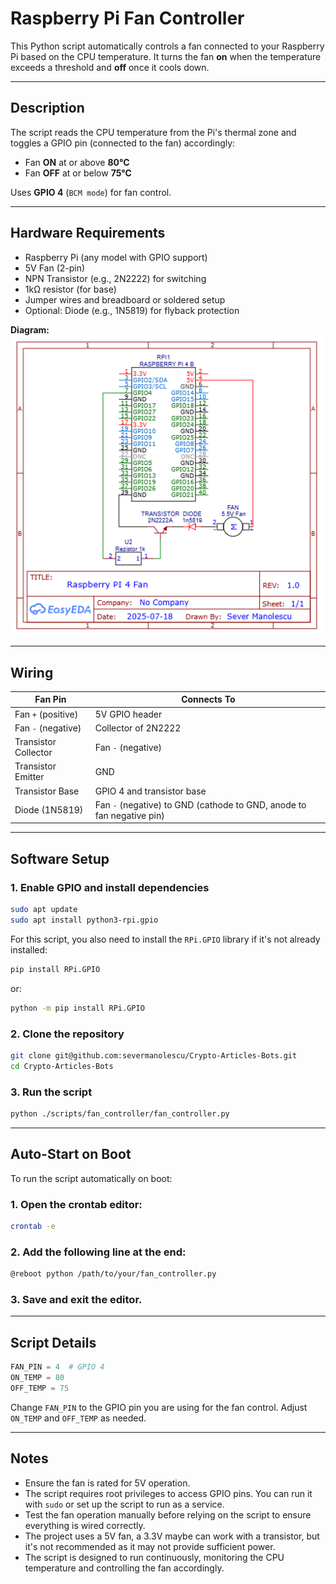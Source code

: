 # Raspberry Pi Fan Controller

This Python script automatically controls a fan connected to your Raspberry Pi based on the CPU temperature. It turns the fan **on** when the temperature exceeds a threshold and **off** once it cools down.

---

## Description

The script reads the CPU temperature from the Pi's thermal zone and toggles a GPIO pin (connected to the fan) accordingly:

- Fan **ON** at or above **80°C**
- Fan **OFF** at or below **75°C**

Uses **GPIO 4** (`BCM mode`) for fan control.

---

## Hardware Requirements

- Raspberry Pi (any model with GPIO support)
- 5V Fan (2-pin)
- NPN Transistor (e.g., 2N2222) for switching
- 1kΩ resistor (for base)
- Jumper wires and breadboard or soldered setup
- Optional: Diode (e.g., 1N5819) for flyback protection

**Diagram:** \
<img src="./../../assets/fan_controller/RaspberryPIFanDiagram.png" alt="Fan Controller Wiring" width="500"/>

---

## Wiring

| Fan Pin              | Connects To                                                           |
|----------------------|-----------------------------------------------------------------------|
| Fan `+` (positive)   | 5V GPIO header                                                        |
| Fan `-` (negative)   | Collector of 2N2222                                                   |
| Transistor Collector | Fan `-` (negative)                                                    |
| Transistor Emitter   | GND                                                                   |
| Transistor Base      | GPIO 4 and transistor base                                            |
| Diode (1N5819)       | Fan `-` (negative) to GND (cathode to GND, anode to fan negative pin) |

---

## Software Setup

### 1. Enable GPIO and install dependencies

```bash
sudo apt update
sudo apt install python3-rpi.gpio
```
For this script, you also need to install the `RPi.GPIO` library if it's not already installed:

```bash
pip install RPi.GPIO
```
or:
```bash
python -m pip install RPi.GPIO
```

### 2. Clone the repository

```bash  
git clone git@github.com:severmanolescu/Crypto-Articles-Bots.git  
cd Crypto-Articles-Bots
```

### 3. Run the script

```bash
python ./scripts/fan_controller/fan_controller.py
```
---
## Auto-Start on Boot
To run the script automatically on boot:
### 1. Open the crontab editor:
```bash
crontab -e
```
### 2. Add the following line at the end:
```bash
@reboot python /path/to/your/fan_controller.py
```
### 3. Save and exit the editor.

---
## Script Details
```python
FAN_PIN = 4  # GPIO 4
ON_TEMP = 80
OFF_TEMP = 75
```
Change `FAN_PIN` to the GPIO pin you are using for the fan control. Adjust `ON_TEMP` and `OFF_TEMP` as needed.

---

## Notes
- Ensure the fan is rated for 5V operation.
- The script requires root privileges to access GPIO pins. You can run it with `sudo` or set up the script to run as a service.
- Test the fan operation manually before relying on the script to ensure everything is wired correctly.
- The project uses a 5V fan, a 3.3V maybe can work with a transistor, but it's not recommended as it may not provide sufficient power.
- The script is designed to run continuously, monitoring the CPU temperature and controlling the fan accordingly.

